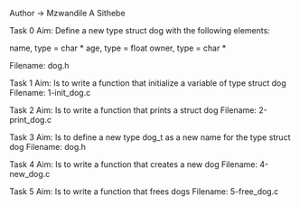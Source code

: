 Author -> Mzwandile A Sithebe

Task 0
Aim: Define a new type struct dog with the following elements:

name, type = char *
age, type = float
owner, type = char *

Filename: dog.h

Task 1
Aim: Is to write a function that initialize a variable of type struct dog
Filename: 1-init_dog.c

Task 2
Aim: Is to write a function that prints a struct dog
Filename: 2-print_dog.c

Task 3
Aim: Is to define a new type dog_t as a new name for the type struct dog
Filename: dog.h

Task 4
Aim: Is to write a function that creates a new dog
Filename: 4-new_dog.c

Task 5
Aim: Is to write a function that frees dogs
Filename: 5-free_dog.c
